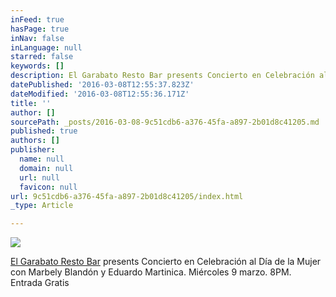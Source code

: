 ```yaml
---
inFeed: true
hasPage: true
inNav: false
inLanguage: null
starred: false
keywords: []
description: El Garabato Resto Bar presents Concierto en Celebración al Día de la Mujer con Marbely Bland´on y Eduardo Martinica. Miércoles 9 marzo. 8PM. Entrada Gratis
datePublished: '2016-03-08T12:55:37.823Z'
dateModified: '2016-03-08T12:55:36.171Z'
title: ''
author: []
sourcePath: _posts/2016-03-08-9c51cdb6-a376-45fa-a897-2b01d8c41205.md
published: true
authors: []
publisher:
  name: null
  domain: null
  url: null
  favicon: null
url: 9c51cdb6-a376-45fa-a897-2b01d8c41205/index.html
_type: Article

---
```

![](https://the-grid-user-content.s3-us-west-2.amazonaws.com/6953a772-31a0-40f2-b227-b66f64e3dc78.jpg)

[El Garabato Resto Bar][0] presents Concierto en Celebración al Día de la Mujer con Marbely Blandón y Eduardo Martinica. Miércoles 9 marzo. 8PM. Entrada Gratis

[0]: https://www.facebook.com/elgarabatoo/?fref=photo